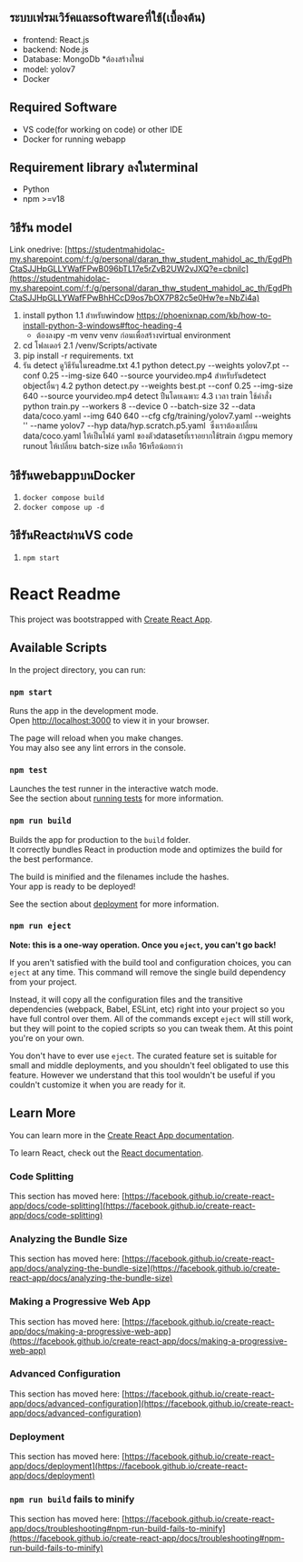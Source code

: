 ## ระบบเฟรมเวิร์คและsoftwareที่ใช้(เบื้องต้น)
- frontend: React.js
- backend: Node.js
- Database: MongoDb *ต้องสร้างใหม่
- model: yolov7
- Docker

## Required Software
- VS code(for working on code) or other IDE
- Docker for running webapp
  
## Requirement library ลงในterminal
- Python
- npm >=v18

## วิธีรัน model
Link onedrive: [https://studentmahidolac-my.sharepoint.com/:f:/g/personal/daran_thw_student_mahidol_ac_th/EgdPhCtaSJJHpGLLYWafFPwB096bTL17e5rZvB2UW2vJXQ?e=cbniIc](https://studentmahidolac-my.sharepoint.com/:f:/g/personal/daran_thw_student_mahidol_ac_th/EgdPhCtaSJJHpGLLYWafFPwBhHCcD9os7bOX7P82c5e0Hw?e=NbZi4a)

1. install python
   1.1 สำหรับwindow
   https://phoenixnap.com/kb/how-to-install-python-3-windows#ftoc-heading-4
   - ต้องลงpy -m venv venv ก่อนเพื่อสร้างvirtual environment
2. cd โฟลเดอร์
   2.1 /venv/Scripts/activate 
3. pip install -r requirements. txt
4. รัน detect ดูวิธีรันในreadme.txt
   4.1 python detect.py --weights yolov7.pt --conf 0.25 --img-size 640 --source yourvideo.mp4 สำหรับรันdetect objectอื่นๆ
   4.2 python detect.py --weights best.pt --conf 0.25 --img-size 640 --source yourvideo.mp4 detect ปืนโดยเฉพาะ
   4.3 เวลา train ใช้คำสั่ง python train.py --workers 8 --device 0 --batch-size 32 --data data/coco.yaml --img 640 640 --cfg cfg/training/yolov7.yaml --weights '' --name yolov7 --hyp data/hyp.scratch.p5.yaml
 ซึ่งเราต้องเปลี่ยน data/coco.yaml ให้เป็นไฟล์ yaml ของตัวdatasetที่เราอยากใช้train ถ้าgpu memory runout ให้เปลี่ยน batch-size เหลือ 16หรือน้อยกว่า
## วิธีรันwebappบนDocker
1. `docker compose build`
2. `docker compose up -d`

## วิธีรันReactผ่านVS code
1. `npm start`


# React Readme
This project was bootstrapped with [Create React App](https://github.com/facebook/create-react-app).

## Available Scripts

In the project directory, you can run:

### `npm start`

Runs the app in the development mode.\
Open [http://localhost:3000](http://localhost:3000) to view it in your browser.

The page will reload when you make changes.\
You may also see any lint errors in the console.

### `npm test`

Launches the test runner in the interactive watch mode.\
See the section about [running tests](https://facebook.github.io/create-react-app/docs/running-tests) for more information.

### `npm run build`

Builds the app for production to the `build` folder.\
It correctly bundles React in production mode and optimizes the build for the best performance.

The build is minified and the filenames include the hashes.\
Your app is ready to be deployed!

See the section about [deployment](https://facebook.github.io/create-react-app/docs/deployment) for more information.

### `npm run eject`

**Note: this is a one-way operation. Once you `eject`, you can't go back!**

If you aren't satisfied with the build tool and configuration choices, you can `eject` at any time. This command will remove the single build dependency from your project.

Instead, it will copy all the configuration files and the transitive dependencies (webpack, Babel, ESLint, etc) right into your project so you have full control over them. All of the commands except `eject` will still work, but they will point to the copied scripts so you can tweak them. At this point you're on your own.

You don't have to ever use `eject`. The curated feature set is suitable for small and middle deployments, and you shouldn't feel obligated to use this feature. However we understand that this tool wouldn't be useful if you couldn't customize it when you are ready for it.

## Learn More

You can learn more in the [Create React App documentation](https://facebook.github.io/create-react-app/docs/getting-started).

To learn React, check out the [React documentation](https://reactjs.org/).

### Code Splitting

This section has moved here: [https://facebook.github.io/create-react-app/docs/code-splitting](https://facebook.github.io/create-react-app/docs/code-splitting)

### Analyzing the Bundle Size

This section has moved here: [https://facebook.github.io/create-react-app/docs/analyzing-the-bundle-size](https://facebook.github.io/create-react-app/docs/analyzing-the-bundle-size)

### Making a Progressive Web App

This section has moved here: [https://facebook.github.io/create-react-app/docs/making-a-progressive-web-app](https://facebook.github.io/create-react-app/docs/making-a-progressive-web-app)

### Advanced Configuration

This section has moved here: [https://facebook.github.io/create-react-app/docs/advanced-configuration](https://facebook.github.io/create-react-app/docs/advanced-configuration)

### Deployment

This section has moved here: [https://facebook.github.io/create-react-app/docs/deployment](https://facebook.github.io/create-react-app/docs/deployment)

### `npm run build` fails to minify

This section has moved here: [https://facebook.github.io/create-react-app/docs/troubleshooting#npm-run-build-fails-to-minify](https://facebook.github.io/create-react-app/docs/troubleshooting#npm-run-build-fails-to-minify)


